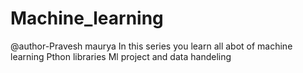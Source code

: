 # Machine_learning
@author-Pravesh maurya
In this series you learn all abot of machine learning
Pthon libraries 
Ml project and data handeling
